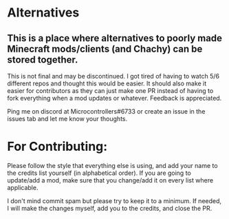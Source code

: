 # Alternatives

## This is a place where alternatives to poorly made Minecraft mods/clients (and Chachy) can be stored together.

This is not final and may be discontinued. I got tired of having to watch 5/6 different repos and thought this would be easier. It should also make it easier for contributors as they can just make one PR instead of having to fork everything when a mod updates or whatever. Feedback is appreciated.

Ping me on discord at Microcontrollers#6733 or create an issue in the issues tab and let me know your thoughts.

# For Contributing:

Please follow the style that everything else is using, and add your name to the credits list yourself (in alphabetical order).
If you are going to update/add a mod, make sure that you change/add it on every list where applicable.

I don't mind commit spam but please try to keep it to a minimum. If needed, I will make the changes myself, add you to the credits, and close the PR.
